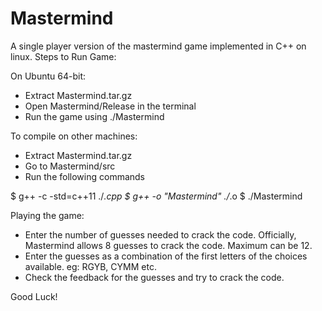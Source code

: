 # Mastermind
A single player version of the mastermind game implemented in C++ on linux.
Steps to Run Game:

On Ubuntu 64-bit:
- Extract Mastermind.tar.gz
- Open Mastermind/Release in the terminal
- Run the game using ./Mastermind

To compile on other machines:
- Extract Mastermind.tar.gz
- Go to Mastermind/src
- Run the following commands

$ g++ -c -std=c++11  ./*.cpp
$ g++ -o "Mastermind"  ./*.o
$ ./Mastermind

Playing the game:

- Enter the number of guesses needed to crack the code. Officially, Mastermind allows 8 guesses to crack the code. Maximum can be 12.
- Enter the guesses as a combination of the first letters of the choices available. eg: RGYB, CYMM etc.
- Check the feedback for the guesses and try to crack the code.

Good Luck!
